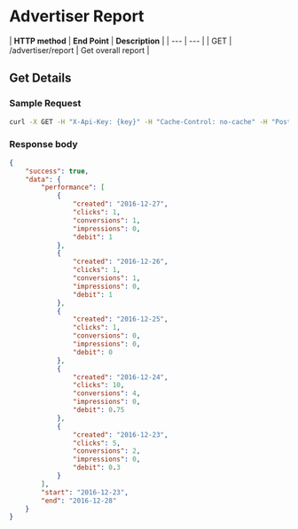 # **Advertiser Report**

| **HTTP method** | **End Point** | **Description** |
| --- | --- |
| GET | /advertiser/report | Get overall report |

## Get Details

### **Sample Request**

```bash
curl -X GET -H "X-Api-Key: {key}" -H "Cache-Control: no-cache" -H "Postman-Token: b2cfadc3-0869-22a1-e2ba-467be10bd29e" "https://api.vnative.com/advertiser/report"
```

### **Response body**

```json
{
    "success": true,
    "data": {
        "performance": [
            {
                "created": "2016-12-27",
                "clicks": 1,
                "conversions": 1,
                "impressions": 0,
                "debit": 1
            },
            {
                "created": "2016-12-26",
                "clicks": 1,
                "conversions": 1,
                "impressions": 0,
                "debit": 1
            },
            {
                "created": "2016-12-25",
                "clicks": 1,
                "conversions": 0,
                "impressions": 0,
                "debit": 0
            },
            {
                "created": "2016-12-24",
                "clicks": 10,
                "conversions": 4,
                "impressions": 0,
                "debit": 0.75
            },
            {
                "created": "2016-12-23",
                "clicks": 5,
                "conversions": 2,
                "impressions": 0,
                "debit": 0.3
            }
        ],
        "start": "2016-12-23",
        "end": "2016-12-28"
    }
}
```